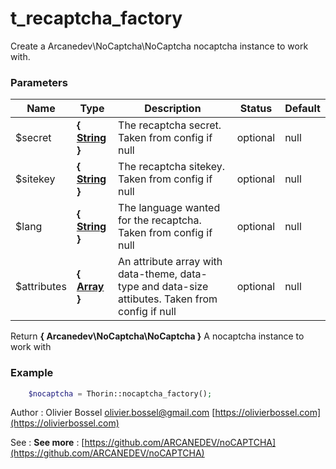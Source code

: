 # t_recaptcha_factory

Create a Arcanedev\NoCaptcha\NoCaptcha nocaptcha instance to work with.


### Parameters
Name  |  Type  |  Description  |  Status  |  Default
------------  |  ------------  |  ------------  |  ------------  |  ------------
$secret  |  **{ [String](http://php.net/manual/en/language.types.string.php) }**  |  The recaptcha secret. Taken from config if null  |  optional  |  null
$sitekey  |  **{ [String](http://php.net/manual/en/language.types.string.php) }**  |  The recaptcha sitekey. Taken from config if null  |  optional  |  null
$lang  |  **{ [String](http://php.net/manual/en/language.types.string.php) }**  |  The language wanted for the recaptcha. Taken from config if null  |  optional  |  null
$attributes  |  **{ [Array](http://php.net/manual/en/language.types.array.php) }**  |  An attribute array with data-theme, data-type and data-size attibutes. Taken from config if null  |  optional  |  null

Return **{ Arcanedev\NoCaptcha\NoCaptcha }** A nocaptcha instance to work with

### Example
```php
	$nocaptcha = Thorin::nocaptcha_factory();
```
Author : Olivier Bossel [olivier.bossel@gmail.com](mailto:olivier.bossel@gmail.com) [https://olivierbossel.com](https://olivierbossel.com)

See : **See more** : [https://github.com/ARCANEDEV/noCAPTCHA](https://github.com/ARCANEDEV/noCAPTCHA)